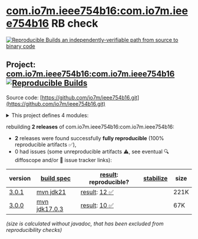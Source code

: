 [com.io7m.ieee754b16:com.io7m.ieee754b16](https://central.sonatype.com/artifact/com.io7m.ieee754b16/com.io7m.ieee754b16/versions) RB check
=======

[![Reproducible Builds](https://reproducible-builds.org/images/logos/rb.svg) an independently-verifiable path from source to binary code](https://reproducible-builds.org/)

## Project: [com.io7m.ieee754b16:com.io7m.ieee754b16](https://central.sonatype.com/artifact/com.io7m.ieee754b16/com.io7m.ieee754b16/versions) [![Reproducible Builds](https://img.shields.io/endpoint?url=https://raw.githubusercontent.com/jvm-repo-rebuild/reproducible-central/master/content/com/io7m/ieee754b16/badge.json)](https://github.com/jvm-repo-rebuild/reproducible-central/blob/master/content/com/io7m/ieee754b16/README.md)

Source code: [https://github.com/io7m/ieee754b16.git](https://github.com/io7m/ieee754b16.git)

<details><summary>This project defines 4 modules:</summary>

* [com.io7m.ieee754b16:com.io7m.ieee754b16](https://central.sonatype.com/artifact/com.io7m.ieee754b16/com.io7m.ieee754b16/overview)
* [com.io7m.ieee754b16:com.io7m.ieee754b16.core](https://central.sonatype.com/artifact/com.io7m.ieee754b16/com.io7m.ieee754b16.core/overview)
* [com.io7m.ieee754b16:com.io7m.ieee754b16.documentation](https://central.sonatype.com/artifact/com.io7m.ieee754b16/com.io7m.ieee754b16.documentation/overview)
* [com.io7m.ieee754b16:com.io7m.ieee754b16.tests](https://central.sonatype.com/artifact/com.io7m.ieee754b16/com.io7m.ieee754b16.tests/overview)
</details>

rebuilding **2 releases** of com.io7m.ieee754b16:com.io7m.ieee754b16:
- **2** releases were found successfully **fully reproducible** (100% reproducible artifacts :white_check_mark:),
- 0 had issues (some unreproducible artifacts :warning:, see eventual :mag: diffoscope and/or :memo: issue tracker links):

| version | [build spec](/BUILDSPEC.md) | [result](https://reproducible-builds.org/docs/jvm/): reproducible? | [stabilize](https://github.com/google/oss-rebuild/blob/main/cmd/stabilize/README.md) | size |
| -- | --------- | ------ | ------ | -- |
| [3.0.1](https://central.sonatype.com/artifact/com.io7m.ieee754b16/com.io7m.ieee754b16/3.0.1/pom) | [mvn jdk21](com.io7m.ieee754b16-3.0.1.buildspec) | [result](com.io7m.ieee754b16-3.0.1.buildinfo): [12 :white_check_mark: ](com.io7m.ieee754b16-3.0.1.buildcompare) | | 221K |
| [3.0.0](https://central.sonatype.com/artifact/com.io7m.ieee754b16/com.io7m.ieee754b16/3.0.0/pom) | [mvn jdk17.0.3](com.io7m.ieee754b16-3.0.0.buildspec) | [result](com.io7m.ieee754b16-3.0.0.buildinfo): [10 :white_check_mark: ](com.io7m.ieee754b16-3.0.0.buildcompare) | | 67K |

<i>(size is calculated without javadoc, that has been excluded from reproducibility checks)</i>
